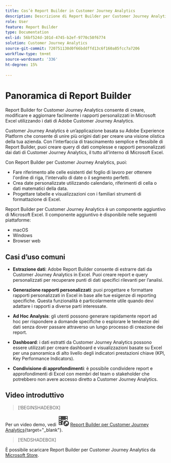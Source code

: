 ```yaml
---
title: Cos’è Report Builder in Customer Journey Analytics
description: Descrizione di Report Builder per Customer Journey Analytics
role: User
feature: Report Builder
type: Documentation
exl-id: 56bf524d-101d-4745-b2ef-9770c50f6774
solution: Customer Journey Analytics
source-git-commit: 720751130d0f66bddffd13c6f160a85fcc7a7206
workflow-type: tm+mt
source-wordcount: '336'
ht-degree: 15%

---
```


# Panoramica di Report Builder

Report Builder for Customer Journey Analytics consente di creare, modificare e aggiornare facilmente i rapporti personalizzati in Microsoft Excel utilizzando i dati di Adobe Customer Journey Analytics.

Customer Journey Analytics è un’applicazione basata su Adobe Experience Platform che consente di unire più origini dati per creare una visione olistica della tua azienda. Con l’interfaccia di trascinamento semplice e flessibile di Report Builder, puoi creare query di dati complesse e rapporti personalizzati dai dati di Customer Journey Analytics, il tutto all’interno di Microsoft Excel.

Con Report Builder per Customer Journey Analytics, puoi:

- Fare riferimento alle celle esistenti del foglio di lavoro per ottenere l&#39;ordine di riga, l&#39;intervallo di date o il segmento perfetti.
- Crea date personalizzate utilizzando calendario, riferimenti di cella o dati matematici della data.
- Progettare tabelle e visualizzazioni con i familiari strumenti di formattazione di Excel.

Report Builder per Customer Journey Analytics è un componente aggiuntivo di Microsoft Excel. Il componente aggiuntivo è disponibile nelle seguenti piattaforme:

- macOS
- Windows
- Browser web

## Casi d’uso comuni

- **Estrazione dati**: Adobe Report Builder consente di estrarre dati da Customer Journey Analytics in Excel. Puoi creare report e query personalizzati per recuperare punti di dati specifici rilevanti per l’analisi.

- **Generazione rapporti personalizzati**: puoi progettare e formattare rapporti personalizzati in Excel in base alle tue esigenze di reporting specifiche. Questa funzionalità è particolarmente utile quando devi adattare i rapporti a diverse parti interessate.

- **Ad Hoc Analysis**: gli utenti possono generare rapidamente report ad hoc per rispondere a domande specifiche o esplorare le tendenze dei dati senza dover passare attraverso un lungo processo di creazione dei report.

- **Dashboard**: i dati estratti da Customer Journey Analytics possono essere utilizzati per creare dashboard e visualizzazioni basate su Excel per una panoramica di alto livello degli indicatori prestazioni chiave (KPI, Key Performance Indicators).

- **Condivisione di approfondimenti**: è possibile condividere report e approfondimenti di Excel con membri del team o stakeholder che potrebbero non avere accesso diretto a Customer Journey Analytics.


## Video introduttivo

>[!BEGINSHADEBOX]

Per un video demo, vedi ![VideoCheckedOut](/help/assets/icons/VideoCheckedOut.svg) [Report Builder per Customer Journey Analytics](https://video.tv.adobe.com/v/3452588?quality=12&learn=on&captions=ita){target="_blank"}.

>[!ENDSHADEBOX]

È possibile scaricare Report Builder per Customer Journey Analytics da [Microsoft Store](https://appsource.microsoft.com/en-us/product/Office365/WA200003101).
